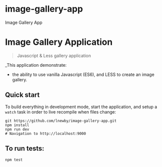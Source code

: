 # image-gallery-app
Image Gallery App

# Image Gallery Application
> Javascript & Less gallery application

_This application demonstrate:
 - the ability to use vanilla Javascript (ES6), and LESS to create an image gallery.

## Quick start
To build everything in development mode, start the application, and setup a `watch` task in order to live recompile when files change:
```
git https://github.com/lnewby/image-gallery-app.git
npm install
npm run dev
# Navigation to http://localhost:9000
```
## To run tests:
```
npm test
```
